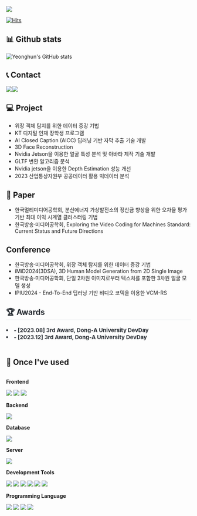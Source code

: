 <img src="https://capsule-render.vercel.app/api?type=waving&color=000000&height=200&section=header&text=Welcome%20Yeonghun's%20Github&fontSize=70&fontColor=FFFFFF&animation=fadeIn&fontAlignY=38&descAlignY=51&descAlign=62"/>

<!--
**jyh11224/jyh11224** is a ✨ _special_ ✨ repository because its `README.md` (this file) appears on your GitHub profile.


Here are some ideas to get you started:

- 🔭 I’m currently working on ...
- 🌱 I’m currently learning ...
- 👯 I’m looking to collaborate on ...
- 🤔 I’m looking for help with ...
- 💬 Ask me about ...
- 📫 How to reach me: ...
- 😄 Pronouns: ...
- ⚡ Fun fact: ...
-->

[![Hits](https://hits.seeyoufarm.com/api/count/incr/badge.svg?url=https%3A%2F%2Fgithub.com%2Fjyh11224&count_bg=%2379C83D&title_bg=%23555555&icon=&icon_color=%23E7E7E7&title=GITHUB&edge_flat=false)](https://hits.seeyoufarm.com)

## 📊 Github stats 
![Yeonghun's GitHub stats](https://github-readme-stats.vercel.app/api?username=jyh11224&show_icons=true&theme=dracula)
<p>
<!--
## 🥇 Baekjoon solved rank 
[![Solved.ac Profile](http://mazassumnida.wtf/api/generate_badge?boj=jyh11224)](https://solved.ac/jyh11224)
-->
   
## 📞 Contact 
<div style="display:flex; flex-direction:row;">
   <a href="mailto:yeonghun.jeong@m4ml.re.kr"><img src ="https://img.shields.io/badge/M4ML-0078D7?style=flat-squaare&logo=Microsoft-edge&logoColor=white"/></a>
   <a href="mailto:jyh11224@donga.ac.kr"><img src ="https://img.shields.io/badge/Gmail-EA4335.svg?&style=flat-squaare&logo=Gmail&logoColor=white"/></a>
</div>


## 💻 Project
- 위장 객체 탐지를 위한 데이터 증강 기법
- KT 디지털 인재 장학생 프로그램
- AI Closed Caption (AICC) 딥러닝 기반 자막 추출 기술 개발
- 3D Face Reconstruction
- Nvidia Jetson을 이용한 얼굴 특성 분석 및 아바타 제작 기술 개발
- GLTF 변환 알고리즘 분석
- Nvidia jetson을 이용한 Depth Estimation 성능 개선
- 2023 산업통상자원부 공공데이터 활용 빅데이터 분석


## 📄 Paper
- 한국멀티미디어공학회, 분산에너지 가상발전소의 정산금 향상을 위한 오차율 평가 기반 최대 이익 시계열 클러스터링 기법
- 한국방송·미디어공학회, Exploring the Video Coding for Machines Standard: Current Status and Future Directions

## Conference
- 한국방송·미디어공학회, 위장 객체 탐지를 위한 데이터 증강 기법
- iMiD2024(3DSA), 3D Human Model Generation from 2D Single Image
- 한국방송·미디어공학회, 단일 2차원 이미지로부터 텍스처를 포함한 3차원 얼굴 모델 생성
- IPIU2024 - End-To-End 딥러닝 기반 비디오 코덱을 이용한 VCM-RS

<div style="text-align: lefg;">
        <h2 style="border-bottom: 1px solid #d8dee4; color: #282d33;"> 🏆 Awards </h2> 
        <div style="font-weight: 700; font-size: 15px; text-align: left; color: #282d33;"> 
           <li> - [2023.08] 3rd Award, Dong‐A University DevDay</li>
           <li> - [2023.12] 3rd Award, Dong‐A University DevDay </li>
 </div><br>

 ## 🔨 Once I've used 
<div style="display:flex; flex-direction:column; align-items:flex-start;">
     <!-- Frontend -->
    <p><strong>Frontend</strong></p>
    <div>
        <img src="https://img.shields.io/badge/html5-E34F26?style=for-the-badge&logo=html5&logoColor=white"> 
        <img src="https://img.shields.io/badge/css-1572B6?style=for-the-badge&logo=css3&logoColor=white"> 
        <img src="https://img.shields.io/badge/javascript-F7DF1E?style=for-the-badge&logo=javascript&logoColor=black"> 
    </div>
    <!-- Backend -->
    <p><strong>Backend</strong></p>
    <div>
        <img src="https://img.shields.io/badge/Spring Boot-6DB33F?style=for-the-badge&logo=spring boot&logoColor=white"> 
    </div>
    <!-- Database -->
    <p><strong>Database</strong></p>
    <div> 
        <img src="https://img.shields.io/badge/mysql-4479A1?style=for-the-badge&logo=mysql&logoColor=white"> 
    </div>
    <!-- Server -->
    <p><strong>Server</strong></p>
    <div>
        <img src="https://img.shields.io/badge/linux-FCC624?style=for-the-badge&logo=linux&logoColor=black"> 
    </div>
    <!-- Development Tools -->
    <p><strong>Development Tools</p>
    <div>
        <img src="https://img.shields.io/badge/Visual Studio Code-007ACC?style=for-the-badge&logo=visual-studio-code&logoColor=white">
        <img src="https://img.shields.io/badge/Visual Studio-5C2D91?style=for-the-badge&logo=visual-studio&logoColor=white">
        <img src="https://img.shields.io/badge/Eclipse IDE-2C2255?style=for-the-badge&logo=eclipse-ide&logoColor=white">
        <img src="https://img.shields.io/badge/IntelliJ IDEA-000000?style=for-the-badge&logo=intellij-idea&logoColor=white">
        <img src="https://img.shields.io/badge/Anaconda-44A833?style=for-the-badge&logo=anaconda&logoColor=white">
        <img src="https://img.shields.io/badge/docker-3776AB?style=for-the-badge&logo=docker&logoColor=white">
    </div>
    <!-- Programming Language -->
    <p><strong>Programming Language</strong></p>
    <div>
        <img src="https://img.shields.io/badge/c-A8B9CC?style=for-the-badge&logo=c&logoColor=white">
        <img src="https://img.shields.io/badge/c++-00599C?style=for-the-badge&logo=cplusplus&logoColor=white">
        <img src="https://img.shields.io/badge/python-3776AB?style=for-the-badge&logo=python&logoColor=white">
        <img src="https://img.shields.io/badge/JAVA-ff8c00?style=for-the-badge&logo=oracle&logoColor=white">
    </div>
</div>
